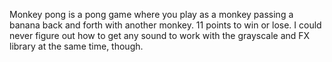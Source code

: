 Monkey pong is a pong game where you play as a monkey passing a banana back and forth with another monkey. 11 points to win or lose. I could never figure out how to get any sound to work with the grayscale and FX library at the same time, though. 
